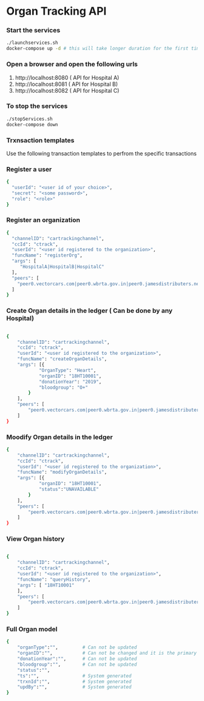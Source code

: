 # Organ Tracking API

### Start the services

```sh
./launchservices.sh
docker-compose up -d # this will take longer duration for the first time

```

### Open a browser and open the following urls

1. http://localhost:8080 ( API for Hospital A)
2. http://localhost:8081 ( API for Hospital B)
3. http://localhost:8082 ( API for Hospital C)

### To stop the services

```sh
./stopServices.sh
docker-compose down

```

### Trxnsaction templates 
Use  the following transaction templates to perfrom the specific transactions 

### Register a user
```sh
{
  "userId": "<user id of your choice>",
  "secret": "<some password>",
  "role": "<role>"
}
```
### Register an organization 
```sh
{
  "channelID": "cartrackingchannel",
  "ccId": "ctrack",
  "userId": "<user id registered to the organization>",
  "funcName": "registerOrg",
  "args": [
     "HospitalA|HospitalB|HospitalC"
  ],
  "peers": [
    "peer0.vectorcars.com|peer0.wbrta.gov.in|peer0.jamesdistributers.net"
  ]
}
```
### Create Organ details in the ledger ( Can be done by any Hospital)
```sh

{
	"channelID": "cartrackingchannel",
	"ccId": "ctrack",
	"userId": "<user id registered to the organization>",
	"funcName": "createOrganDetails",
	"args": [{
			"OrganType": "Heart",
			"organID": "18HT10001",
			"donationYear": "2019",
			"bloodgroup": "O+"
		}
	],
	"peers": [
		"peer0.vectorcars.com|peer0.wbrta.gov.in|peer0.jamesdistributers.net"
	]
}

```

### Moodify Organ details in the ledger

```sh
{
	"channelID": "cartrackingchannel",
	"ccId": "ctrack",
	"userId": "<user id registered to the organization>",
	"funcName": "modifyOrganDetails",
	"args": [{
			"organID": "18HT10001",
			"status":"UNAVAILABLE"
		}
	],
	"peers": [
		"peer0.vectorcars.com|peer0.wbrta.gov.in|peer0.jamesdistributers.net"
	]
}

```

### View Organ history 
```sh

{
	"channelID": "cartrackingchannel",
	"ccId": "ctrack",
	"userId": "<user id registered to the organization>",
	"funcName": "queryHistory",
	"args": [ "18HT10001"
	],
	"peers": [
		"peer0.vectorcars.com|peer0.wbrta.gov.in|peer0.jamesdistributers.net"
	]
}
```


### Full Organ model 

```sh
{
	"organType":"", 		# Can not be updated
	"organID":"",  			# Can not be changed and it is the primary key in ledger
	"donationYear":"",      # Can not be updated 
	"bloodgroup":"",        # Can not be updated
	"status":"",		
	"ts":"", 				# System generated
	"trxnId":"", 			# System generated
	"updBy":"", 			# System generated
}
```